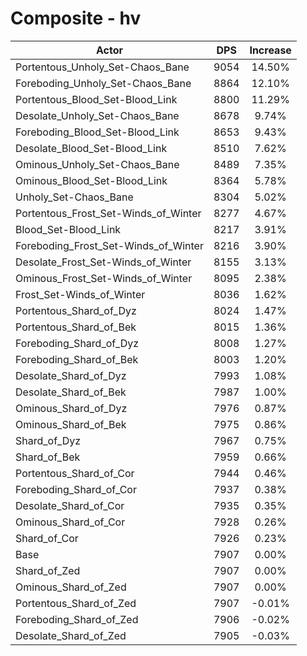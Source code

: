 # Composite - hv
| Actor | DPS | Increase |
|---|:---:|:---:|
|Portentous_Unholy_Set-Chaos_Bane|9054|14.50%|
|Foreboding_Unholy_Set-Chaos_Bane|8864|12.10%|
|Portentous_Blood_Set-Blood_Link|8800|11.29%|
|Desolate_Unholy_Set-Chaos_Bane|8678|9.74%|
|Foreboding_Blood_Set-Blood_Link|8653|9.43%|
|Desolate_Blood_Set-Blood_Link|8510|7.62%|
|Ominous_Unholy_Set-Chaos_Bane|8489|7.35%|
|Ominous_Blood_Set-Blood_Link|8364|5.78%|
|Unholy_Set-Chaos_Bane|8304|5.02%|
|Portentous_Frost_Set-Winds_of_Winter|8277|4.67%|
|Blood_Set-Blood_Link|8217|3.91%|
|Foreboding_Frost_Set-Winds_of_Winter|8216|3.90%|
|Desolate_Frost_Set-Winds_of_Winter|8155|3.13%|
|Ominous_Frost_Set-Winds_of_Winter|8095|2.38%|
|Frost_Set-Winds_of_Winter|8036|1.62%|
|Portentous_Shard_of_Dyz|8024|1.47%|
|Portentous_Shard_of_Bek|8015|1.36%|
|Foreboding_Shard_of_Dyz|8008|1.27%|
|Foreboding_Shard_of_Bek|8003|1.20%|
|Desolate_Shard_of_Dyz|7993|1.08%|
|Desolate_Shard_of_Bek|7987|1.00%|
|Ominous_Shard_of_Dyz|7976|0.87%|
|Ominous_Shard_of_Bek|7975|0.86%|
|Shard_of_Dyz|7967|0.75%|
|Shard_of_Bek|7959|0.66%|
|Portentous_Shard_of_Cor|7944|0.46%|
|Foreboding_Shard_of_Cor|7937|0.38%|
|Desolate_Shard_of_Cor|7935|0.35%|
|Ominous_Shard_of_Cor|7928|0.26%|
|Shard_of_Cor|7926|0.23%|
|Base|7907|0.00%|
|Shard_of_Zed|7907|0.00%|
|Ominous_Shard_of_Zed|7907|0.00%|
|Portentous_Shard_of_Zed|7907|-0.01%|
|Foreboding_Shard_of_Zed|7906|-0.02%|
|Desolate_Shard_of_Zed|7905|-0.03%|
